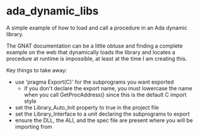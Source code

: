 # ada_dynamic_libs
A simple example of how to load and call a procedure in an Ada dynamic library.

The GNAT documentation can be a little obtuse and finding a complete example on the web that dynamically loads the library and locates a procedure at runtime is impossible, at least at the time I am creating this.

Key things to take away:
  - use 'pragma Export(C)' for the subprograms you want exported
    - if you don't declare the export name, you must lowercase the name when you call GetProcAddress() since this is the default C import style
  - set the Library_Auto_Init property to true in the project file
  - set the Library_Interface to a unit declaring the subprograms to export
  - ensure the DLL, the ALI, and the spec file are present where you will be importing from
